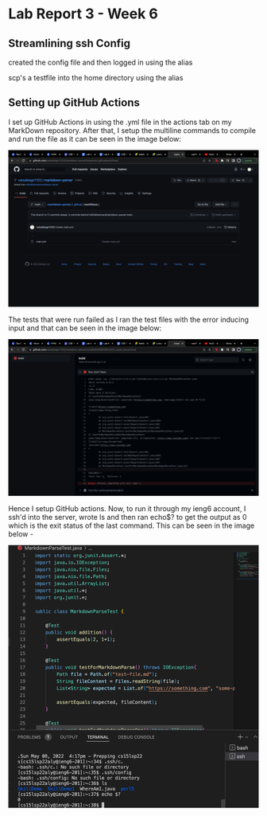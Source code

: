 # Lab Report 3 - Week 6

## Streamlining ssh Config

created the config file and then logged in using the alias

scp's a testfile into the home directory using the alias

## Setting up GitHub Actions

I set up GitHub Actions in using the .yml file in the actions tab on my MarkDown repository. After that, I setup the multiline commands to compile and run the file as it can be seen in the image below:

![image](lr3-1.png)

The tests that were run failed as I ran the test files with the error inducing input and that can be seen in the image below:

![image](lr3-2.png)

Hence I setup GitHub actions. Now, to run it through my ieng6 account, I ssh'd into the server, wrote ls and then ran echo$? to get the output as 0 which is the exit status of the last command. This can be seen in the image below -

![image](lr3-3.png)